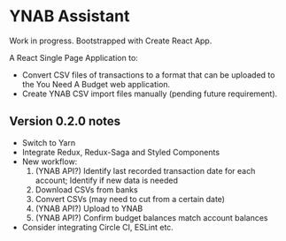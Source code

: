 # YNAB Assistant

Work in progress. Bootstrapped with Create React App.

A React Single Page Application to:

- Convert CSV files of transactions to a format that can be uploaded to the You Need A Budget web application.
- Create YNAB CSV import files manually (pending future requirement).

## Version 0.2.0 notes

- Switch to Yarn
- Integrate Redux, Redux-Saga and Styled Components
- New workflow:
  1. (YNAB API?) Identify last recorded transaction date for each account; Identify if new data is needed
  2. Download CSVs from banks
  3. Convert CSVs (may need to cut from a certain date)
  4. (YNAB API?) Upload to YNAB
  5. (YNAB API?) Confirm budget balances match account balances
- Consider integrating Circle CI, ESLint etc.
